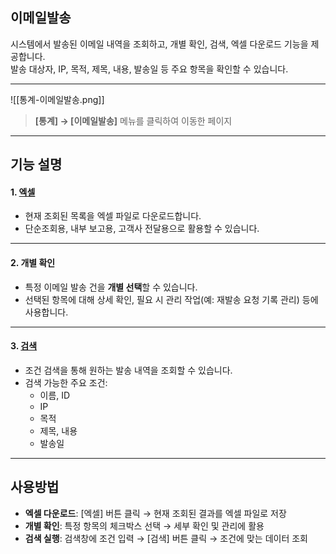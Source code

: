 ## 이메일발송  

시스템에서 발송된 이메일 내역을 조회하고, 개별 확인, 검색, 엑셀 다운로드 기능을 제공합니다.  
발송 대상자, IP, 목적, 제목, 내용, 발송일 등 주요 항목을 확인할 수 있습니다.  

***

![[통계-이메일발송.png]]

> **[통계] → [이메일발송]** 메뉴를 클릭하여 이동한 페이지  

***

## 기능 설명  

#### 1. [엑셀](엑셀.md)
- 현재 조회된 목록을 엑셀 파일로 다운로드합니다.  
- 단순조회용, 내부 보고용, 고객사 전달용으로 활용할 수 있습니다.  

***

#### 2. 개별 확인  
- 특정 이메일 발송 건을 **개별 선택**할 수 있습니다.  
- 선택된 항목에 대해 상세 확인, 필요 시 관리 작업(예: 재발송 요청 기록 관리) 등에 사용합니다.  

***

#### 3. [검색](검색.md)  
- 조건 검색을 통해 원하는 발송 내역을 조회할 수 있습니다.  
- 검색 가능한 주요 조건:  
  - 이름, ID  
  - IP  
  - 목적  
  - 제목, 내용  
  - 발송일  

***

## 사용방법  
- **엑셀 다운로드**: [엑셀] 버튼 클릭 → 현재 조회된 결과를 엑셀 파일로 저장  
- **개별 확인**: 특정 항목의 체크박스 선택 → 세부 확인 및 관리에 활용  
- **검색 실행**: 검색창에 조건 입력 → [검색] 버튼 클릭 → 조건에 맞는 데이터 조회  
